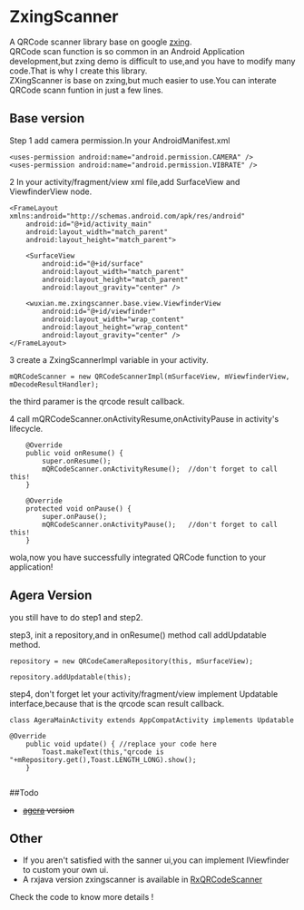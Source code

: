 # ZxingScanner
A QRCode scanner library base on google [zxing](https://github.com/zxing/zxing).                       
QRCode scan function is so common in an Android Application development,but zxing demo is difficult to use,and you have to modify many code.That is why I create this library.                     
ZXingScanner is base on zxing,but much easier to use.You can interate QRCode scann funtion in just a few lines.                        

##  Base version
Step 1 add camera permission.In your AndroidManifest.xml          

````
<uses-permission android:name="android.permission.CAMERA" />
<uses-permission android:name="android.permission.VIBRATE" />

````                                     
2 In your activity/fragment/view xml file,add SurfaceView and ViewfinderView node.                 

````
<FrameLayout xmlns:android="http://schemas.android.com/apk/res/android"
    android:id="@+id/activity_main"
    android:layout_width="match_parent"
    android:layout_height="match_parent">

    <SurfaceView
        android:id="@+id/surface"
        android:layout_width="match_parent"
        android:layout_height="match_parent"
        android:layout_gravity="center" />

    <wuxian.me.zxingscanner.base.view.ViewfinderView
        android:id="@+id/viewfinder"
        android:layout_width="wrap_content"
        android:layout_height="wrap_content"
        android:layout_gravity="center" />
</FrameLayout>
````
3 create a ZxingScannerImpl variable in your activity.        
           
````
mQRCodeScanner = new QRCodeScannerImpl(mSurfaceView, mViewfinderView, mDecodeResultHandler);
````
the third paramer is the qrcode result callback.

4 call mQRCodeScanner.onActivityResume,onActivityPause in activity's lifecycle.                         

````
    @Override
    public void onResume() {
        super.onResume();
        mQRCodeScanner.onActivityResume();  //don't forget to call this!
    }

    @Override
    protected void onPause() {
        super.onPause();
        mQRCodeScanner.onActivityPause();   //don't forget to call this!
    }
````

wola,now you have successfully integrated QRCode function to your application!  

##  Agera Version
you still have to do step1 and step2.                        

step3, init a repository,and in onResume() method call addUpdatable method.                   

````
repository = new QRCodeCameraRepository(this, mSurfaceView);

repository.addUpdatable(this);     
````
step4, don't forget let your activity/fragment/view implement Updatable interface,because that is the qrcode scan result callback.           

````
class AgeraMainActivity extends AppCompatActivity implements Updatable

@Override
    public void update() { //replace your code here
        Toast.makeText(this,"qrcode is "+mRepository.get(),Toast.LENGTH_LONG).show();
    }
      
````

##Todo             
* ~~[agera](https://github.com/google/agera) version~~
 
##  Other
        
* If you aren't satisfied with the sanner ui,you can implement IViewfinder to custom your own ui. 
* A rxjava version zxingscanner is available in [RxQRCodeScanner](https://github.com/xiaoshenke/RxQRCodeScanner)

Check the code to know more details !



